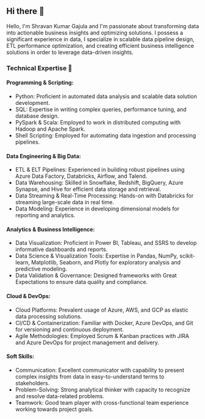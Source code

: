 ## Hi there 👋

Hello, I'm Shravan Kumar Gajula and I'm passionate about transforming data into actionable business insights and optimizing solutions. I possess a significant experience in data, I specialize in scalable data pipeline design, ETL performance optimization, and creating efficient business intelligence solutions in order to leverage data-driven insights.

### Technical Expertise 💼 
#### Programming & Scripting:

- Python: Proficient in automated data analysis and scalable data solution development.
- SQL: Expertise in writing complex queries, performance tuning, and database design.
- PySpark & Scala: Employed to work in distributed computing with Hadoop and Apache Spark.
- Shell Scripting: Employed for automating data ingestion and processing pipelines.

#### Data Engineering & Big Data:

- ETL & ELT Pipelines: Experienced in building robust pipelines using Azure Data Factory, Databricks, Airflow, and Talend.
- Data Warehousing: Skilled in Snowflake, Redshift, BigQuery, Azure Synapse, and Hive for efficient data storage and retrieval.
- Data Streaming & Real-Time Processing: Hands-on with Databricks for streaming large-scale data in real time.
- Data Modeling: Experience in developing dimensional models for reporting and analytics.

#### Analytics & Business Intelligence:

- Data Visualization: Proficient in Power BI, Tableau, and SSRS to develop informative dashboards and reports.
- Data Science & Visualization Tools: Expertise in Pandas, NumPy, scikit-learn, Matplotlib, Seaborn, and Plotly for exploratory analysis and predictive modeling.
- Data Validation & Governance: Designed frameworks with Great Expectations to ensure data quality and compliance.

#### Cloud & DevOps:

- Cloud Platforms: Prevalent usage of Azure, AWS, and GCP as elastic data processing solutions.
- CI/CD & Containerization: Familiar with Docker, Azure DevOps, and Git for versioning and continuous deployment.
- Agile Methodologies: Employed Scrum & Kanban practices with JIRA and Azure DevOps for project management and delivery.

#### Soft Skills:

- Communication: Excellent communicator with capability to present complex insights from data in easy-to-understand terms to stakeholders.
- Problem-Solving: Strong analytical thinker with capacity to recognize and resolve data-related problems.
- Teamwork: Good team player with cross-functional team experience working towards project goals.
